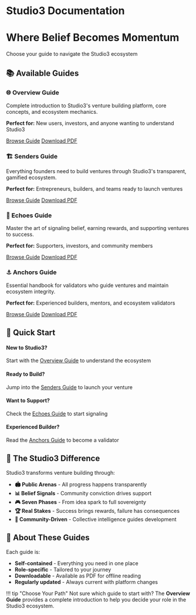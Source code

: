 # Studio3 Documentation

<div class="hero-section">
<h1>Where Belief Becomes Momentum</h1>
<p class="hero-subtitle">Choose your guide to navigate the Studio3 ecosystem</p>
</div>

## 📚 Available Guides

<div class="grid">
<div class="arena-card">
<h3>🌐 Overview Guide</h3>
<p>Complete introduction to Studio3's venture building platform, core concepts, and ecosystem mechanics.</p>
<p><strong>Perfect for:</strong> New users, investors, and anyone wanting to understand Studio3</p>
<div class="card-actions">
<a href="overview-guide/" class="md-button md-button--primary">Browse Guide</a>
<a href="pdf/studio3-overview-guide.pdf" class="md-button">Download PDF</a>
</div>
</div>

<div class="arena-card">
<h3>🏗️ Senders Guide</h3>
<p>Everything founders need to build ventures through Studio3's transparent, gamified ecosystem.</p>
<p><strong>Perfect for:</strong> Entrepreneurs, builders, and teams ready to launch ventures</p>
<div class="card-actions">
<a href="senders-guide/" class="md-button md-button--primary">Browse Guide</a>
<a href="pdf/studio3-senders-guide.pdf" class="md-button">Download PDF</a>
</div>
</div>

<div class="arena-card">
<h3>📡 Echoes Guide</h3>
<p>Master the art of signaling belief, earning rewards, and supporting ventures to success.</p>
<p><strong>Perfect for:</strong> Supporters, investors, and community members</p>
<div class="card-actions">
<a href="echoes-guide/" class="md-button md-button--primary">Browse Guide</a>
<a href="pdf/studio3-echoes-guide.pdf" class="md-button">Download PDF</a>
</div>
</div>

<div class="arena-card">
<h3>⚓ Anchors Guide</h3>
<p>Essential handbook for validators who guide ventures and maintain ecosystem integrity.</p>
<p><strong>Perfect for:</strong> Experienced builders, mentors, and ecosystem validators</p>
<div class="card-actions">
<a href="anchors-guide/" class="md-button md-button--primary">Browse Guide</a>
<a href="pdf/studio3-anchors-guide.pdf" class="md-button">Download PDF</a>
</div>
</div>
</div>

## 🚀 Quick Start

<div class="quick-start-grid">
<div class="quick-start-card">
<h4>New to Studio3?</h4>
<p>Start with the <a href="overview-guide/">Overview Guide</a> to understand the ecosystem</p>
</div>

<div class="quick-start-card">
<h4>Ready to Build?</h4>
<p>Jump into the <a href="senders-guide/">Senders Guide</a> to launch your venture</p>
</div>

<div class="quick-start-card">
<h4>Want to Support?</h4>
<p>Check the <a href="echoes-guide/">Echoes Guide</a> to start signaling</p>
</div>

<div class="quick-start-card">
<h4>Experienced Builder?</h4>
<p>Read the <a href="anchors-guide/">Anchors Guide</a> to become a validator</p>
</div>
</div>

## 🌟 The Studio3 Difference

Studio3 transforms venture building through:

- **🏟️ Public Arenas** - All progress happens transparently
- **📊 Belief Signals** - Community conviction drives support  
- **🎮 Seven Phases** - From idea spark to full sovereignty
- **🏆 Real Stakes** - Success brings rewards, failure has consequences
- **🤝 Community-Driven** - Collective intelligence guides development

## 📖 About These Guides

Each guide is:
- **Self-contained** - Everything you need in one place
- **Role-specific** - Tailored to your journey
- **Downloadable** - Available as PDF for offline reading
- **Regularly updated** - Always current with platform changes

!!! tip "Choose Your Path"
    Not sure which guide to start with? The **Overview Guide** provides a complete introduction to help you decide your role in the Studio3 ecosystem.